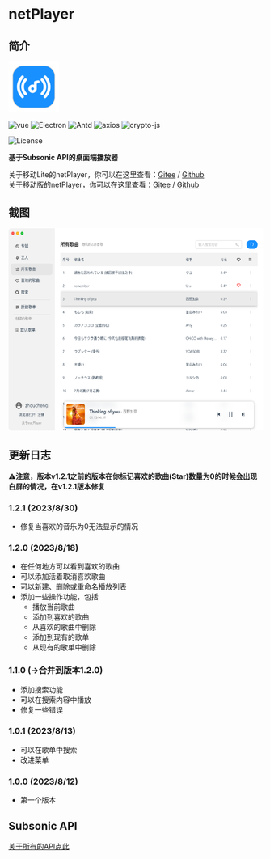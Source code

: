 # netPlayer

## 简介

<img src="build/icon.png" width="100px">

![vue](https://img.shields.io/badge/vue.js-2.6.14-green?logo=vue.js)
![Electron](https://img.shields.io/badge/Electron-13-white)
![Antd](https://img.shields.io/badge/Antd-1.7.8-blue)
![axios](https://img.shields.io/badge/axios-1.4-orange)
![crypto-js](https://img.shields.io/badge/crypto_js-4.1.1-yellow)

![License](https://img.shields.io/badge/License-MIT-dark_green)

**基于Subsonic API的桌面端播放器**

关于移动Lite的netPlayer，你可以在这里查看：[Gitee](https://gitee.com/Ryan-zhou/net-player_-lite) / [Github](https://github.com/Zhoucheng133/neyPlayer_Lite)  
关于移动版的netPlayer，你可以在这里查看：[Gitee](https://gitee.com/Ryan-zhou/net-player-mobile) / [Github](https://github.com/Zhoucheng133/netPlayer-Mobile)

## 截图
<img src="./build/demo.png" height="400px"/>

## 更新日志

**⚠️注意，版本v1.2.1之前的版本在你标记喜欢的歌曲(Star)数量为0的时候会出现白屏的情况，在v1.2.1版本修复**

### 1.2.1 (2023/8/30)
- 修复当喜欢的音乐为0无法显示的情况

### 1.2.0 (2023/8/18)
- 在任何地方可以看到喜欢的歌曲
- 可以添加活着取消喜欢歌曲
- 可以新建、删除或重命名播放列表
- 添加一些操作功能，包括
  - 播放当前歌曲
  - 添加到喜欢的歌曲
  - 从喜欢的歌曲中删除
  - 添加到现有的歌单
  - 从现有的歌单中删除

### 1.1.0 (->合并到版本1.2.0)
- 添加搜索功能
- 可以在搜索内容中播放
- 修复一些错误

### 1.0.1 (2023/8/13)
- 可以在歌单中搜索
- 改进菜单

### 1.0.0 (2023/8/12)
- 第一个版本

## Subsonic API

[关于所有的API点此](http://www.subsonic.org/pages/api.jsp)